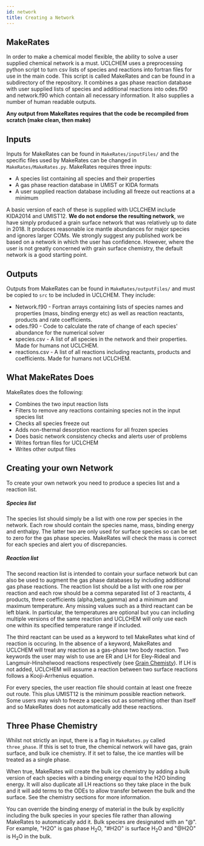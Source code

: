 ```yaml
---
id: network
title: Creating a Network
---
```


## MakeRates
In order to make a chemical model flexible, the ability to solve a user supplied chemical network is a must. UCLCHEM uses a preprocessing python script to turn csv lists of species and reactions into fortran files for use in the main code. This script is called MakeRates and can be found in a subdirectory of the repository. It combines a gas phase reaction database with user supplied lists of species and additional reactions into odes.f90 and network.f90 which contain all necessary information. It also supplies a number of human readable outputs.

**Any output from MakeRates requires that the code be recompiled from scratch (make clean, then make)**

## Inputs
Inputs for MakeRates can be found in ```MakeRates/inputFiles/``` and the specific files used by MakeRates can be changed in ```MakeRates/MakeRates.py```. MakeRates requires three inputs:

- A species list containing all species and their properties
- A gas phase reaction database in UMIST or KIDA formats
- A user supplied reaction database including all freeze out reactions at a minimum

A basic version of each of these is supplied with UCLCHEM include KIDA2014 and UMIST12. **We do not endorse the resulting network**, we have simply produced a grain surface network that was relatively up to date in 2018. It produces reasonable ice mantle abundances for major species and ignores larger COMs.  We strongly suggest any published work be based on a network in which the user has confidence. However, where the user is not greatly concerned with grain surface chemistry, the default network is a good starting point.

## Outputs

Outputs from MakeRates can be found in ```MakeRates/outputFiles/``` and must be copied to ```src``` to be included in UCLCHEM. They include:

- Network.f90 - Fortran arrays containing lists of species names and properties (mass, binding energy etc) as well as reaction reactants, products and rate coefficients.
- odes.f90 - Code to calculate the rate of change of each species' abundance for the numerical solver
- species.csv - A list of all species in the network and their properties. Made for humans not UCLCHEM.
- reactions.csv - A list of all reactions including reactants, products and coefficients. Made for humans not UCLCHEM.

## What MakeRates Does

MakeRates does the following:

- Combines the two input reaction lists
- Filters to remove any reactions containing species not in the input species list
- Checks all species freeze out
- Adds non-thermal desorption reactions for all frozen species
- Does basic network consistency checks and alerts user of problems
- Writes fortran files for UCLCHEM
- Writes other output files

## Creating your own Network
To create your own network you need to produce a species list and a reaction list.

##### Species list
The species list should simply be a list with one row per species in the network. Each row should contain the species name, mass, binding energy and enthalpy. The latter two are only used for surface species so can be set to zero for the gas phase species. MakeRates will check the mass is correct for each species and alert you of discrepancies.

##### Reaction list
The second reaction list is intended to contain your surface network but can also be used to augment the gas phase databases by including additional gas phase reactions. The reaction list should be a list with one row per reaction and each row should be a comma separated list of 3 reactants, 4 products, three coefficients (alpha,beta,gamma) and a minimum and maximum temperature. Any missing values such as a third reactant can be left blank. In particular, the temperatures are optional but you can including multiple versions of the same reaction and UCLCHEM will only use each one within its specified temperature range if included.

The third reactant can be used as a keyword to tell MakeRates what kind of reaction is occuring. In the absence of a keyword, MakeRates and UCLCHEM will treat any reaction as a gas-phase two body reaction. Two keywords the user may wish to use are ER and LH for Eley-Rideal and Langmuir-Hinshelwood reactions respectively (see [Grain Chemisty](grain/)). If LH is not added, UCLCHEM will assume a reaction between two surface reactions follows a  Kooji-Arrhenius equation.

For every species, the user reaction file should contain at least one freeze out route. This plus UMIST12 is the minimum possible reaction network. Some users may wish to freeze a species out as something other than itself and so MakeRates does not automatically add these reactions.

## Three Phase Chemistry

Whilst not strictly an input, there is a flag in ```MakeRates.py``` called ```three_phase```. If this is set to true, the chemical network will have gas, grain surface, and bulk ice chemistry. If it set to false, the ice mantles will be treated as a single phase. 

When true, MakeRates will create the bulk ice chemistry by adding a bulk version of each species with a binding energy equal to the H2O binding energy. It will also duplicate all LH reactions so they take place in the bulk and it will add terms to the ODEs to allow transfer between the bulk and the surface. See the chemistry sections for more information.

You can override the binding energy of material in the bulk by explicitly including the bulk species in your species file rather than allowing MakeRates to automatically add it. Bulk species are designated with an "@". For example, "H2O" is gas phase H$_2$O, "#H2O" is surface H$_2$O and "@H2O" is H$_2$O in the bulk. 